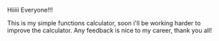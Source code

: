 Hiiiii Everyone!!!

This is my simple functions calculator, soon i'll be working harder to improve the calculator.
Any feedback is nice to my career, thank you all!